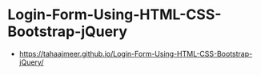# Login-Form-Using-HTML-CSS-Bootstrap-jQuery

 * https://tahaajmeer.github.io/Login-Form-Using-HTML-CSS-Bootstrap-jQuery/
